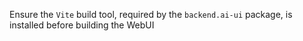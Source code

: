 Ensure the `Vite` build tool, required by the `backend.ai-ui` package, is installed before building the WebUI
